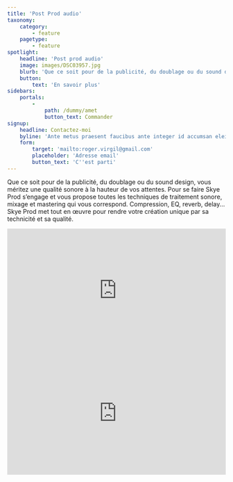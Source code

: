 ```yaml
---
title: 'Post Prod audio'
taxonomy:
    category:
        - feature
    pagetype:
        - feature
spotlight:
    headline: 'Post prod audio'
    image: images/DSC03957.jpg
    blurb: 'Que ce soit pour de la publicité, du doublage ou du sound design, vous méritez une qualité sonore à la hauteur de vos attentes. Pour se faire Skye Prod s’engage et vous propose toutes les techniques de traitement sonore, mixage et mastering qui vous correspond. Compression, EQ, reverb, delay... Skye Prod met tout en œuvre pour rendre votre création unique par sa technicité et sa qualité.'
    button:
        text: 'En savoir plus'
sidebars:
    portals:
        -
            path: /dummy/amet
            button_text: Commander
signup:
    headline: Contactez-moi
    byline: 'Ante metus praesent faucibus ante integer id accumsan eleifend'
    form:
        target: 'mailto:roger.virgil@gmail.com'
        placeholder: 'Adresse email'
        button_text: 'C''est parti'
---
```


Que ce soit pour de la publicité, du doublage ou du sound design, vous méritez une qualité sonore à la hauteur de vos attentes. Pour se faire Skye Prod s’engage et vous propose toutes les techniques de traitement sonore, mixage et mastering qui vous correspond. Compression, EQ, reverb, delay... Skye Prod met tout en œuvre pour rendre votre création unique par sa technicité et sa qualité.

<div style="padding:56.25% 0 0 0;position:relative;"><iframe src="https://player.vimeo.com/video/344374231?color=e44c65&byline=0&portrait=0" style="position:absolute;top:0;left:0;width:100%;height:100%;" frameborder="0" allow="autoplay; fullscreen" allowfullscreen></iframe></div><script src="https://player.vimeo.com/api/player.js"></script>

<div style="padding:56.25% 0 0 0;position:relative;"><iframe src="https://player.vimeo.com/video/344318691?color=e44c65&byline=0&portrait=0" style="position:absolute;top:0;left:0;width:100%;height:100%;" frameborder="0" allow="autoplay; fullscreen" allowfullscreen></iframe></div><script src="https://player.vimeo.com/api/player.js"></script>